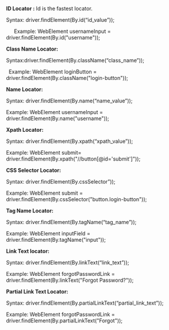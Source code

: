 ﻿**ID Locator :** Id is the fastest locator.

Syntax: driver.findElement(By.id(“id\_value”));

`   `Example:   WebElement usernameInput = driver.findElement(By.id("username"));

**Class Name Locator:**

Syntax:driver.findElement(By.className(“class\_name”));

` `Example: WebElement loginButton = driver.findElement(By.className("login-button"));

**Name Locator:**

Syntax: driver.findElement(By.name(“name\_value”));

Example: WebElement usernameInput = driver.findElement(By.name("username"));

**Xpath Locator:**

Syntax: driver.findElement(By.xpath(“xpath\_value”));

Example: WebElement submit= driver.findElement(By.xpath("//button[@id='submit']"));

**CSS Selector Locator:**

Syntax: driver.findElement(By.cssSelector”));

Example: WebElement submit = driver.findElement(By.cssSelector("button.login-button"));

**Tag Name Locator:**

Syntax: driver.findElement(By.tagName(“tag\_name”));

Example: WebElement inputField = driver.findElement(By.tagName("input"));

**Link Text locator:**

Syntax: driver.findElement(By.linkText(“link\_text”));

Example: WebElement forgotPasswordLink = driver.findElement(By.linkText("Forgot Password?"));

**Partial Link Text Locator:**

Syntax: driver.findElement(By.partialLinkText(“partial\_link\_text”)); 

Example: WebElement forgotPasswordLink = driver.findElement(By.partialLinkText("Forgot"));






